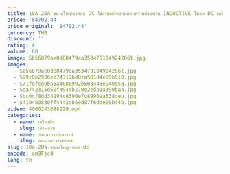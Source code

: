 ```yaml
---
title: 10A 20A ขนาดใหญ่ดิจิตอล DC ไขลานเครื่องทดสอบความต้านทาน INDUCTIVE โหลด DC เครื่องทดสอบความต้านทานสําหรับหม้อแปลงไฟฟ้าอุปกรณ์ทดสอบ
price: '84702.44'
price_original: '84702.44'
currency: THB
discount: ''
rating: 4
volume: 80
image: Sb56079ae0d80479ca353479104924206t.jpg
images:
  - Sb56079ae0d80479ca353479104924206t.jpg
  - S99c0b2986eb74317bd8fa581d4e59b510.jpg
  - S71fdfed9ba5a4080992b503443e940d5q.jpg
  - Sea742315d50f4944b270e2edb1a390ba4.jpg
  - Sbc0cf8dd34294c6390e7c8996aa538deu.jpg
  - S4194808307f4442ab69d07f6dde99b44b.jpg
video: 4000243688229.mp4
categories:
  - name: เครื่องมือ
    slug: เคร-องม
  - name: วัดและการวิเคราะห์
    slug: ดและการว-เคราะห
slug: 10a-20a-ขนาดใหญ-ตอล-dc
encode: om9Fjc4
lang: th
---
```

  